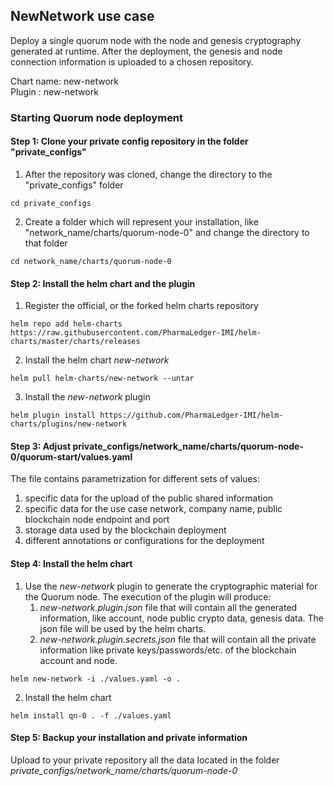 

## NewNetwork use case

Deploy a single quorum node with the node and genesis cryptography generated at runtime. After the deployment, the genesis and node connection information is uploaded to a chosen repository. 

Chart name: new-network<br/>
Plugin : new-network

### Starting Quorum node deployment

#### Step 1: Clone your private config repository in the folder "private_configs"


1. After the repository was cloned, change the directory to the "private_configs" folder
```shell
cd private_configs
```
2. Create a folder which will represent your installation, like "network_name/charts/quorum-node-0" and change the directory to that folder
```shell
cd network_name/charts/quorum-node-0
```

#### Step 2: Install the helm chart and the plugin

1. Register the official, or the forked helm charts repository
```shell
helm repo add helm-charts https://raw.githubusercontent.com/PharmaLedger-IMI/helm-charts/master/charts/releases
```
2. Install the helm chart _new-network_
```shell
helm pull helm-charts/new-network --untar
```
3. Install the _new-network_ plugin
```shell
helm plugin install https://github.com/PharmaLedger-IMI/helm-charts/plugins/new-network
```

#### Step 3: Adjust private_configs/network_name/charts/quorum-node-0/quorum-start/values.yaml

The file contains parametrization for different sets of values:
1. specific data for the upload of the public shared information
2. specific data for the use case network, company name, public blockchain node endpoint and port
3. storage data used by the blockchain deployment
4. different annotations or configurations for the deployment

#### Step 4: Install the helm chart

1. Use the _new-network_ plugin to generate the cryptographic material for the Quorum node. 
   The execution of the plugin will produce:
   1. _new-network.plugin.json_ file that will contain all the generated information, like account, node public crypto data, genesis data. The json file will be used by the helm charts.
   2. _new-network.plugin.secrets.json_ file that will contain all the private information like private keys/passwords/etc. of the blockchain account and node.
   
```shell
helm new-network -i ./values.yaml -o .
```

2. Install the helm chart
```shell
helm install qn-0 . -f ./values.yaml
```

#### Step 5: Backup your installation and private information

Upload to your private repository all the data located in the folder _private_configs/network_name/charts/quorum-node-0_


